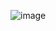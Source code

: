 ![image](https://github.com/drshahizan/software-engineering/assets/128159572/30196f62-f3a0-4f88-ad51-eafdb0d1849c)


